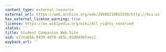 ```yaml
---
content_type: external-resource
external_url: https://web.archive.org/web/20080210055330/http://bcs.wiley.com/he-bcs/Books?action=index&itemId=0471386502&itemTypeId=BKS&bcsId=1737
has_external_license_warning: true
license: https://en.wikipedia.org/wiki/All_rights_reserved
status: ''
title: Student Companion Web Site
uid: e27eab5b-9439-4970-a65c-02d8499faec2
wayback_url: ''
---
```

